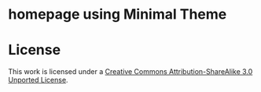 # homepage using Minimal Theme

# License

This work is licensed under a [Creative Commons Attribution-ShareAlike 3.0 Unported License](http://creativecommons.org/licenses/by-sa/3.0/).




